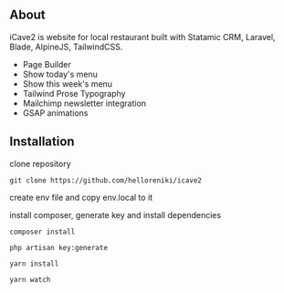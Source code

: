 

## About

iCave2 is website for local restaurant built with Statamic CRM, Laravel, Blade, AlpineJS, TailwindCSS.
* Page Builder
* Show today's menu
* Show this week's menu
* Tailwind Prose Typography
* Mailchimp newsletter integration
* GSAP animations


## Installation

clone repository

```git clone https://github.com/helloreniki/icave2```

create env file and copy env.local to it

install composer, generate key and install dependencies

```composer install```

```php artisan key:generate```

```yarn install```

```yarn watch```
